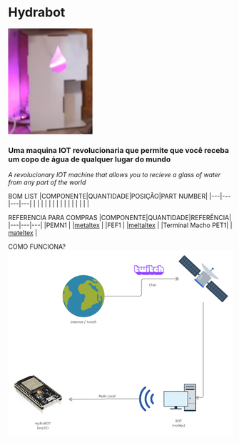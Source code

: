 # Hydrabot
![](imagens/hydrabot.png)

### Uma maquina IOT revolucionaria que permite que você receba um copo de água de qualquer lugar do mundo
*A revolucionary IOT machine that allows you to recieve a glass of water from any part of the world*


BOM LIST
|COMPONENTE|QUANTIDADE|POSIÇÃO|PART NUMBER|
|---|---|---|---|
|   |   |   |   |
|   |   |   |   |
|   |   |   |   |


REFERENCIA PARA COMPRAS
|COMPONENTE|QUANTIDADE|REFERÊNCIA|
|---|---|---|
|PEMN1   |   |[metaltex](https://www.eletrodex.com.br/pemn1-conector-placa-cabo-passo-2-50mm-macho-90-metaltex.html)  |
|FEF1   |   |[meltaltex](https://www.eletrodex.com.br/pef1-conector-metaltex-passo-2-50mm-alojamento.html)   |
|Terminal Macho PET1|   | [mateltex](https://www.eletrodex.com.br/terminal-macho-pet1-para-conector-pe-2-50mm.html) |


COMO FUNCIONA?
![](imagens/twitch-chat-esp.png)
